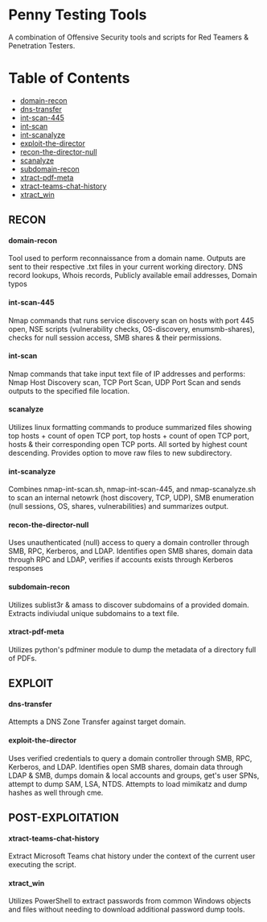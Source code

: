 # Penny Testing Tools
A combination of Offensive Security tools and scripts for Red Teamers & Penetration Testers.

Table of Contents  
=================
 * [domain-recon](#domain-recon) 
 * [dns-transfer](#dns-transfer)
 * [int-scan-445](#int-scan-445) 
 * [int-scan](#int-scan) 
 * [int-scanalyze](#int-scanalyze)
 * [exploit-the-director](#exploit-the-director) 
 * [recon-the-director-null](#recon-the-director-null) 
 * [scanalyze](#scanalyze) 
 * [subdomain-recon](#subdomain-recon) 
 * [xtract-pdf-meta](#xtract-pdf-meta) 
 * [xtract-teams-chat-history](#xtract-teams-chat-history)
 * [xtract_win](#xtract_win) 


## RECON
#### domain-recon
Tool used to perform reconnaissance from a domain name. Outputs are sent to their respective .txt files in your current working directory.
DNS record lookups, Whois records, Publicly available email addresses, Domain typos

#### int-scan-445
Nmap commands that runs service discovery scan on hosts with port 445 open, NSE scripts (vulnerability checks, OS-discovery, enumsmb-shares), checks for null session access, SMB shares & their permissions.

#### int-scan
Nmap commands that take input text file of IP addresses and performs: Nmap Host Discovery scan, TCP Port Scan, UDP Port Scan and sends outputs to the specified file location. 

#### scanalyze
Utilizes linux formatting commands to produce summarized files showing top hosts + count of open TCP port, top hosts + count of open TCP port, hosts & their corresponding open TCP ports. All sorted by highest count descending. Provides option to move raw files to new subdirectory.

#### int-scanalyze
Combines nmap-int-scan.sh, nmap-int-scan-445, and nmap-scanalyze.sh to scan an internal netowrk (host discovery, TCP, UDP), SMB enumeration (null sessions, OS, shares, vulnerabilities) and summarizes output.

#### recon-the-director-null

Uses unauthenticated (null) access to query a domain controller through SMB, RPC, Kerberos, and LDAP. Identifies open SMB shares, domain data through RPC and LDAP, verifies if accounts exists through Kerberos responses

#### subdomain-recon

Utilizes sublist3r & amass to discover subdomains of a provided domain. Extracts indiviudal unique subdomains to a text file.

#### xtract-pdf-meta

Utilizes python's pdfminer module to dump the metadata of a directory full of PDFs.

## EXPLOIT
#### dns-transfer

Attempts a DNS Zone Transfer against target domain.

#### exploit-the-director

Uses verified credentials to query a domain controller through SMB, RPC, Kerberos, and LDAP. Identifies open SMB shares, domain data through LDAP & SMB, dumps domain & local accounts and groups, get's user SPNs, attempt to dump SAM, LSA, NTDS. Attempts to load mimikatz and dump hashes as well through cme.

## POST-EXPLOITATION
#### xtract-teams-chat-history

Extract Microsoft Teams chat history under the context of the current user executing the script.

#### xtract_win

Utilizes PowerShell to extract passwords from common Windows objects and files without needing to download additional password dump tools.
